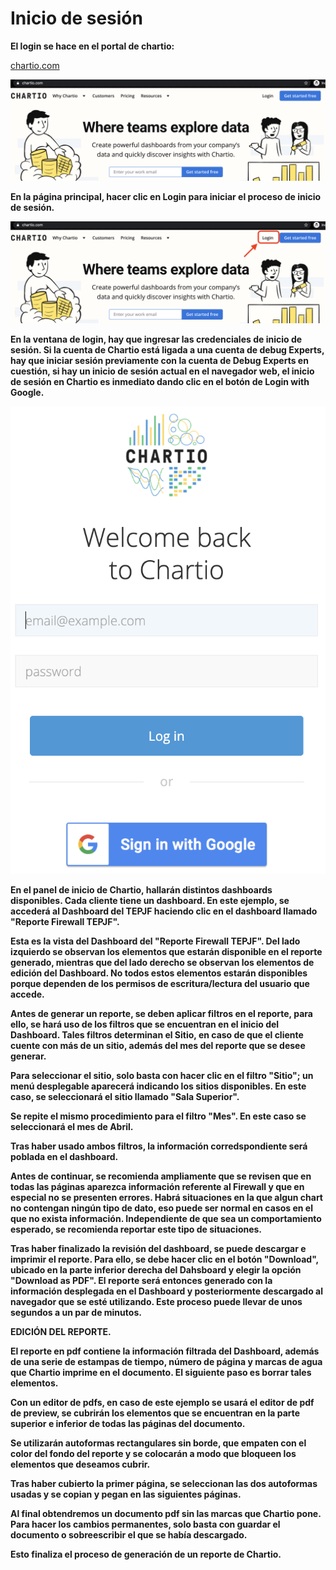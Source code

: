# __Inicio de sesión__

__El login se hace en el portal de chartio:__

[chartio.com](https://chartio.com)

![reportes_001.png](https://raw.githubusercontent.com/EgaleanaDexperts/services-manual/master/manual/reportes_001.png)

__En la página principal, hacer clic en Login para iniciar el proceso de inicio de sesión.__

![reportes_002.png](https://raw.githubusercontent.com/EgaleanaDexperts/services-manual/master/manual/Images/reportes_002.png)

__En la ventana de login, hay que ingresar las credenciales de inicio de sesión. Si la cuenta de Chartio está ligada a una cuenta de debug Experts, hay que iniciar sesión previamente con la cuenta de Debug Experts en cuestión, si hay un inicio de sesión actual en el navegador web, el inicio de sesión en Chartio es inmediato dando clic en el botón de Login with Google.__

![reportes_002.png](https://raw.githubusercontent.com/EgaleanaDexperts/services-manual/master/manual/Images/reportes_003.png)

__En el panel de inicio de Chartio, hallarán distintos dashboards disponibles. Cada cliente tiene un dashboard. En este ejemplo, se accederá al Dashboard del TEPJF haciendo clic en el dashboard llamado "Reporte Firewall TEPJF".__

__Esta es la vista del Dashboard del "Reporte Firewall TEPJF". Del lado izquierdo se observan los elementos que estarán disponible en el reporte generado, mientras que del lado derecho se observan los elementos de edición del Dashboard. No todos estos elementos estarán disponibles porque dependen de los permisos de escritura/lectura del usuario que accede.__

__Antes de generar un reporte, se deben aplicar filtros en el reporte, para ello, se hará uso de los filtros que se encuentran en el inicio del Dashboard. Tales filtros determinan el Sitio, en caso de que el cliente cuente con más de un sitio, además del mes del reporte que se desee generar.__

__Para seleccionar el sitio, solo basta con hacer clic en el filtro "Sitio"; un menú desplegable aparecerá indicando los sitios disponibles. En este caso, se seleccionará el sitio llamado "Sala Superior".__


__Se repite el mismo procedimiento para el filtro "Mes". En este caso se seleccionará el mes de Abril.__

__Tras haber usado ambos filtros, la información corredspondiente será poblada en el dashboard.__

__Antes de continuar, se recomienda ampliamente que se revisen que en todas las páginas aparezca información referente al Firewall y que en especial no se presenten errores. Habrá situaciones en la que algun chart no contengan ningún tipo de dato, eso puede ser normal en casos en el que no exista información. Independiente de que sea un comportamiento esperado, se recomienda reportar este tipo de situaciones.__

__Tras haber finalizado la revisión del dashboard, se puede descargar e imprimir el reporte. Para ello, se debe hacer clic en el botón "Download", ubicado en la parte inferior derecha del Dahsboard y elegir la opción "Download as PDF". El reporte será entonces generado con la información desplegada en el Dashboard y posteriormente descargado al navegador que se esté utilizando. Este proceso puede llevar de unos segundos a un par de minutos.__

__EDICIÓN DEL REPORTE.__

__El reporte en pdf contiene la información filtrada del Dashboard, además de una serie de estampas de tiempo, número de página y marcas de agua que Chartio imprime en el documento. El siguiente paso es borrar tales elementos.__

__Con un editor de pdfs, en caso de este ejemplo se usará el editor de pdf de preview, se cubrirán los elementos que se encuentran en la parte superior e inferior de todas las páginas del documento.__


__Se utilizarán autoformas rectangulares sin borde, que empaten con el color del fondo del reporte y se colocarán a modo que bloqueen los elementos que deseamos cubrir.__

__Tras haber cubierto la primer página, se seleccionan las dos autoformas usadas y se copian y pegan en las siguientes páginas.__


__Al final obtendremos un documento pdf sin las marcas que Chartio pone. Para hacer los cambios permanentes, solo basta con guardar el documento o sobreescribir el que se había descargado.__

__Esto finaliza el proceso de generación de un reporte de Chartio.__















